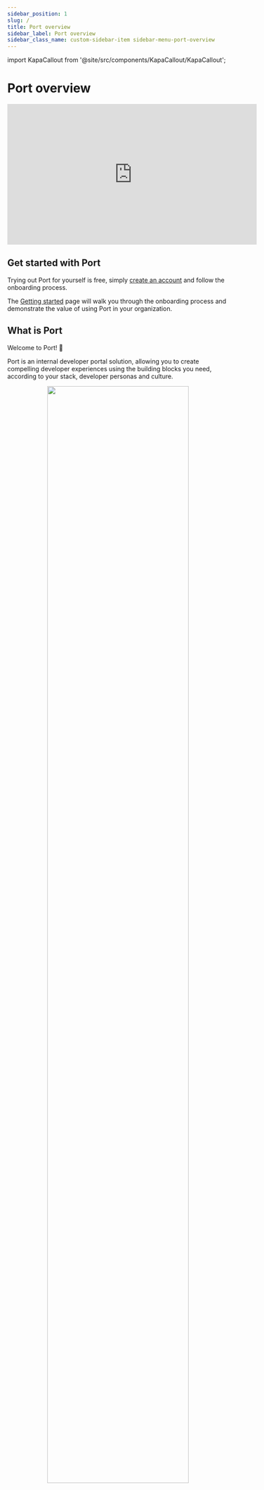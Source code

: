 ```yaml
---
sidebar_position: 1
slug: /
title: Port overview
sidebar_label: Port overview
sidebar_class_name: custom-sidebar-item sidebar-menu-port-overview
---
```


import KapaCallout from '@site/src/components/KapaCallout/KapaCallout';

# Port overview

<center>

<iframe width="568" height="320" src="https://www.youtube.com/embed/z2kR9HSRIpQ" title="YouTube video player" frameborder="0" allow="accelerometer; autoplay; clipboard-write; encrypted-media; gyroscope; picture-in-picture; web-share" allowfullscreen allow="fullscreen;"></iframe>

</center>

<KapaCallout />

## Get started with Port

Trying out Port for yourself is free, simply [create an account](https://app.getport.io) and follow the onboarding process.  

The [Getting started](/getting-started/overview) page will walk you through the onboarding process and demonstrate the value of using Port in your organization.

## What is Port

Welcome to Port! :wave:

Port is an internal developer portal solution, allowing you to create compelling developer experiences using the building blocks you need, according to your stack, developer personas and culture.

<center>
<img src="/img/port-overview/port-stack.png" width="80%" style={{borderRadius:'8px'}} />
</center>

### Port product pillars

#### Software Catalog

Give developers a holistic understanding of your development lifecycle and underlying architecture. Reduce cognitive load resulting from complex architectures, tool proliferation, and tribal knowledge.

[Software Catalog live demo](https://demo.getport.io/service_catalog) 🎬

#### Scorecards

Port scorecards let you define and track standards and KPIs for quality, production readiness, productivity, and more. Drive visibility and a culture of software quality.

[Scorecards Live Demo](https://demo.getport.io/serviceEntity?identifier=authentication&activeTab=1) 🎬

#### Self-Service

Drive developer productivity by allowing developers to run free and use self-service actions like scaffolding a service or provisioning a cloud resource.

[Self Service live demo](https://demo.getport.io/self-serve) 🎬

#### Workflow automation

With Port, you can set up automations to automatically respond to events from your software catalog such as `TTL=0`, service degradation, and many more. This allows you to streamline your engineering processes, maintain a high level of performance, security, and compliance, and ensure your systems run smoothly.

[Workflow Automation Live Demo ](https://demo.getport.io/settings/automations) 🎬

#### R&D Insights & Reports

R&D Insights & Reports is a pillar of Port that provides data-driven insights and analytical reports on the development process. It allows teams, developers, and management to make informed decisions based on metrics, trends, and usage patterns to improve the development process, optimize performance, and reduce cost.

[Insights & Reports live demo](https://demo.getport.io/engineering_overview) 🎬

## Usage methods

Port is a flexible platform that allows you to build, configure, use and delete components of your portal using several methods:

- [Web UI](https://app.getport.io).
- [API](/api-reference/port-api).
- IaC - [Terraform provider](https://registry.terraform.io/providers/port-labs/port-labs/latest) and [Pulumi provider](https://www.pulumi.com/registry/packages/port/).
